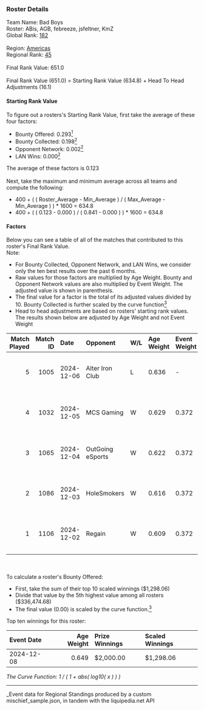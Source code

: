 ### Roster Details<br />
Team Name: Bad Boys<br />
Roster: ABis, AGB, febreeze, jsfeltner, KmZ<br />
Global Rank: [182](../../standings_global_2025_03_01.md)<br />
<br />
Region: [Americas]( ../../standings_americas_2025_03_01.md)<br />
Regional Rank: [45]( ../../standings_americas_2025_03_01.md)<br />
<br />
Final Rank Value:  651.0<br />
<br />
Final Rank Value (651.0) = Starting Rank Value (634.8) + Head To Head Adjustments (16.1)<br />

#### Starting Rank Value<br />
To figure out a rosters's Starting Rank Value, first take the average of these four factors:<br />
- Bounty Offered: 0.293[<sup>1</sup>](#table2)
- Bounty Collected: 0.198[<sup>2</sup>](#table1)
- Opponent Network: 0.002[<sup>2</sup>](#table1)
- LAN Wins: 0.000[<sup>2</sup>](#table1)

The average of these factors is 0.123<br />
<br />
Next, take the maximum and minimum average across all teams and compute the following:<br />
- 400 + ( ( Roster_Average - Min_Average ) / ( Max_Average - Min_Average ) ) * 1600 = 634.8
- 400 + ( ( 0.123 - 0.000 ) / ( 0.841 - 0.000 ) ) * 1600 = 634.8


#### Factors<br />
Below you can see a table of all of the matches that contributed to this roster's Final Rank Value.<br />
Note:<br />

- For Bounty Collected, Opponent Network, and LAN Wins, we consider only the ten best results over the past 6 months.
- Raw values for those factors are multiplied by Age Weight. Bounty and Opponent Network values are also multiplied by Event Weight. The adjusted value is shown in parenthesis.
- The final value for a factor is the total of its adjusted values divided by 10. Bounty Collected is further scaled by the curve function[<sup>3</sup>](#curveFunction)
- Head to head adjustments are based on rosters' starting rank values. The results shown below are adjusted by Age Weight and not Event Weight
<span id="table1"></span><br />


| Match Played | Match ID | Date       | Opponent         | W/L | Age Weight | Event Weight | Bounty Collected | Opponent Network | LAN Wins  | H2H Adj. | Roster                              |
| -: | -: | :- | :- | :- | :- | :- | :- | :- | :- | -: | :- |
|            5 |     1005 | 2024-12-06 | Alter Iron Club  | L   | 0.636      | -            | -                | -                | -         |    -8.86 | ABis, AGB, febreeze, jsfeltner, KmZ |
|            4 |     1032 | 2024-12-05 | MCS Gaming       | W   | 0.629      | 0.372        | 0.002 (0.001)    | 0.060 (0.014)    | 0 (0.000) |     8.36 | ABis, AGB, febreeze, jsfeltner, KmZ |
|            3 |     1065 | 2024-12-04 | OutGoing eSports | W   | 0.622      | 0.372        | 0.001 (0.000)    | 0.037 (0.009)    | 0 (0.000) |     8.60 | ABis, AGB, febreeze, jsfeltner, KmZ |
|            2 |     1086 | 2024-12-03 | HoleSmokers      | W   | 0.616      | 0.372        | 0.000 (0.000)    | 0.000 (0.000)    | 0 (0.000) |     3.99 | ABis, AGB, febreeze, jsfeltner, KmZ |
|            1 |     1106 | 2024-12-02 | Regain           | W   | 0.609      | 0.372        | 0.000 (0.000)    | 0.005 (0.001)    | 0 (0.000) |     4.01 | ABis, AGB, febreeze, jsfeltner, KmZ |

<br />
<span id="table2"></span><br />
To calculate a roster's Bounty Offered:<br />

- First, take the sum of their top 10 scaled winnings ($1,298.06)
- Divide that value by the 5th highest value among all rosters ($336,474.68)
- The final value (0.00) is scaled by the curve function.[<sup>3</sup>](#curveFunction)

Top ten winnings for this roster:<br />

| Event Date | Age Weight | Prize Winnings | Scaled Winnings |
| :- | -: | :- | :- |
| 2024-12-08 |      0.649 | $2,000.00      | $1,298.06       |


<span id="curveFunction"></span>_The Curve Function: 1 / ( 1 + abs( log10( x ) ) )_<br />

---
_Event data for Regional Standings produced by a custom mischief_sample.json, in tandem with the liquipedia.net API<br />
